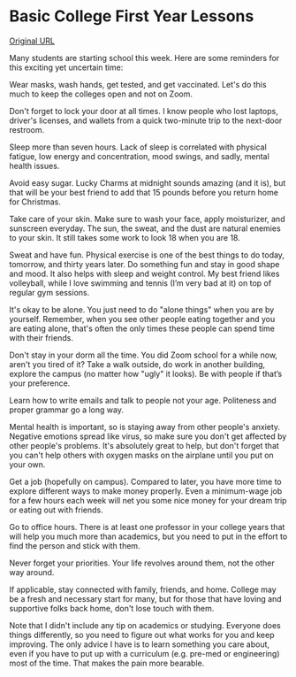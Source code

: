 # Basic College First Year Lessons

[Original URL](https://world.hey.com/michaelhe/basic-college-first-year-lessons-f9552c29)

Many students are starting school this week. Here are some reminders for this exciting yet uncertain time:

Wear masks, wash hands, get tested, and get vaccinated. Let's do this much to keep the colleges open and not on Zoom. 

Don't forget to lock your door at all times. I know people who lost laptops, driver's licenses, and wallets from a quick two-minute trip to the next-door restroom.

Sleep more than seven hours. Lack of sleep is correlated with physical fatigue, low energy and concentration, mood swings, and sadly, mental health issues.

Avoid easy sugar. Lucky Charms at midnight sounds amazing (and it is), but that will be your best friend to add that 15 pounds before you return home for Christmas.

Take care of your skin. Make sure to wash your face, apply moisturizer, and sunscreen everyday. The sun, the sweat, and the dust are natural enemies to your skin. It still takes some work to look 18 when you are 18.

Sweat and have fun. Physical exercise is one of the best things to do today, tomorrow, and thirty years later. Do something fun and stay in good shape and mood. It also helps with sleep and weight control. My best friend likes volleyball, while I love swimming and tennis (I’m very bad at it) on top of regular gym sessions.

It's okay to be alone. You just need to do "alone things" when you are by yourself. Remember, when you see other people eating together and you are eating alone, that's often the only times these people can spend time with their friends.

Don't stay in your dorm all the time. You did Zoom school for a while now, aren't you tired of it? Take a walk outside, do work in another building, explore the campus (no matter how "ugly" it looks). Be with people if that’s your preference. 

Learn how to write emails and talk to people not your age. Politeness and proper grammar go a long way.

Mental health is important, so is staying away from other people's anxiety. Negative emotions spread like virus, so make sure you don't get affected by other people's problems. It's absolutely great to help, but don't forget that you can't help others with oxygen masks on the airplane until you put on your own.

Get a job (hopefully on campus). Compared to later, you have more time to explore different ways to make money properly. Even a minimum-wage job for a few hours each week will net you some nice money for your dream trip or eating out with friends.

Go to office hours. There is at least one professor in your college years that will help you much more than academics, but you need to put in the effort to find the person and stick with them.

Never forget your priorities. Your life revolves around them, not the other way around.

If applicable, stay connected with family, friends, and home. College may be a fresh and necessary start for many, but for those that have loving and supportive folks back home, don't lose touch with them.

Note that I didn't include any tip on academics or studying. Everyone does things differently, so you need to figure out what works for you and keep improving. The only advice I have is to learn something you care about, even if you have to put up with a curriculum (e.g. pre-med or engineering) most of the time. That makes the pain more bearable. 